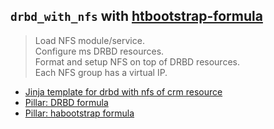``drbd_with_nfs`` with [htbootstrap-formula](https://github.com/SUSE/habootstrap-formula.git)
-------------------
> Load NFS module/service.\
> Configure ms DRBD resources.\
> Format and setup NFS on top of DRBD resources.\
> Each NFS group has a virtual IP.


* [Jinja template for drbd with nfs of crm resource](./with_pacemaker/drbd_with_nfs_crm.j2)
* [Pillar: DRBD formula](./with_pacemaker/pillar.example.drbd)
* [Pillar: habootstrap formula](./with_pacemaker/pillar.example.cluster)

